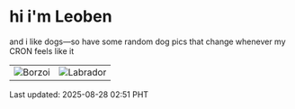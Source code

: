 # hi i'm Leoben

and i like dogs—so have some random dog pics that change whenever my CRON feels like it

|  |  |
|--------|----------|
| ![Borzoi](https://random-dog-vercel.vercel.app/api/random-borzoi?v=1756320705) | ![Labrador](https://random-dog-vercel.vercel.app/api/random-labrador?v=1756320705) |

Last updated: 2025-08-28 02:51 PHT

